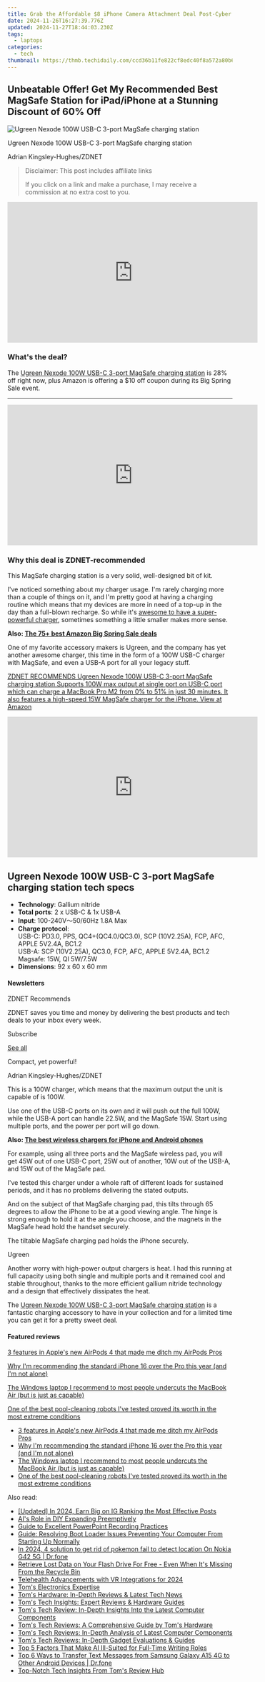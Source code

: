 ```yaml
---
title: Grab the Affordable $8 iPhone Camera Attachment Deal Post-Cyber Monday at ZDNet!
date: 2024-11-26T16:27:39.776Z
updated: 2024-11-27T18:44:03.230Z
tags:
  - laptops
categories:
  - tech
thumbnail: https://thmb.techidaily.com/ccd36b11fe822cf8edc40f8a572a80b6d8bbf0e625e60ce40fafebff8828fa14.jpeg
---
```


## Unbeatable Offer! Get My Recommended Best MagSafe Station for iPad/iPhone at a Stunning Discount of 60% Off

![Ugreen Nexode 100W USB-C 3-port MagSafe charging station](https://www.zdnet.com/a/img/resize/b962cb7330a45b6930261b1592ee14f6f7b59648/2023/10/05/a79a3321-3960-4da8-bb86-e4cb04c8ba08/img-6149.jpg?auto=webp&width=1280)

Ugreen Nexode 100W USB-C 3-port MagSafe charging station

Adrian Kingsley-Hughes/ZDNET

>  Disclaimer: This post includes affiliate links
>
>  If you click on a link and make a purchase, I may receive a commission at no extra cost to you.
>

<!-- affiliate ads begin -->
<iframe width="560" height="315" src="https://www.youtube.com/embed/qv4Qm7kpeMs?si=9fv5SOS5a2DvixTK&autoplay=1" title="YouTube video player" frameborder="0" allow="accelerometer; autoplay; clipboard-write; encrypted-media; gyroscope; picture-in-picture; web-share" referrerpolicy="strict-origin-when-cross-origin" allowfullscreen></iframe>
<!-- affiliate ads end -->

### What's the deal?

The [Ugreen Nexode 100W USB-C 3-port MagSafe charging station](https://buy.geni.us/Proxy.ashx?TSID=368250&GR%5FURL=https%3A%2F%2Fwww.amazon.com%2Fdp%2FB0BQBK2NLZ%2F%3Ftag%3Dzd-buy-button-20%26ascsubtag%3D%5F%5FCOM%5FCLICK%5FID%5F%5F%7C0e03b59b-4058-4cb8-bc00-58afda4a8c8b%7Cdtp&dtb=1) is 28% off right now, plus Amazon is offering a $10 off coupon during its Big Spring Sale event. 

---

<!-- affiliate ads begin -->
<iframe width="560" height="315" src="https://www.youtube.com/embed/yDuvbv0QOYI?si=byottcEM_Rrvi4EL&autoplay=1" title="YouTube video player" frameborder="0" allow="accelerometer; autoplay; clipboard-write; encrypted-media; gyroscope; picture-in-picture; web-share" referrerpolicy="strict-origin-when-cross-origin" allowfullscreen></iframe>
<!-- affiliate ads end -->

### Why this deal is ZDNET-recommended

This MagSafe charging station is a very solid, well-designed bit of kit. 

I've noticed something about my charger usage. I'm rarely charging more than a couple of things on it, and I'm pretty good at having a charging routine which means that my devices are more in need of a top-up in the day than a full-blown recharge. So while it's [awesome to have a super-powerful charger](https://www.zdnet.com/home-and-office/this-absolute-beast-of-a-usb-c-charger-can-power-your-whole-desk/), sometimes something a little smaller makes more sense.

**Also: [The 75+ best Amazon Big Spring Sale deals](https://www.zdnet.com/article/best-amazon-big-spring-sale-deals/)**

One of my favorite accessory makers is Ugreen, and the company has yet another awesome charger, this time in the form of a 100W USB-C charger with MagSafe, and even a USB-A port for all your legacy stuff. 

[ZDNET RECOMMENDS Ugreen Nexode 100W USB-C 3-port MagSafe charging station Supports 100W max output at single port on USB-C port which can charge a MacBook Pro M2 from 0% to 51% in just 30 minutes. It also features a high-speed 15W MagSafe charger for the iPhone. View at Amazon](https://buy.geni.us/Proxy.ashx?TSID=368250&GR%5FURL=https%3A%2F%2Fwww.amazon.com%2FUGREEN-Nexode-Charger-Wirless-Stand%2Fdp%2FB0BQBK2NLZ%3Ftag%3Dzd-buy-button-20%26ascsubtag%3D%5F%5FCOM%5FCLICK%5FID%5F%5F%7C0e03b59b-4058-4cb8-bc00-58afda4a8c8b%7Cdtp&dtb=1)

<!-- affiliate ads begin -->
<iframe width="560" height="315" src="https://www.youtube.com/embed/w7c5EHp-GDw?si=UTw7lZR0wTmRjp8W&autoplay=1" title="YouTube video player" frameborder="0" allow="accelerometer; autoplay; clipboard-write; encrypted-media; gyroscope; picture-in-picture; web-share" referrerpolicy="strict-origin-when-cross-origin" allowfullscreen></iframe>
<!-- affiliate ads end -->

## Ugreen Nexode 100W USB-C 3-port MagSafe charging station tech specs

* **Technology**: Gallium nitride
* **Total ports**: 2 x USB-C & 1x USB-A
* **Input**: 100-240V～50/60Hz 1.8A Max
* **Charge protocol**:  
USB-C: PD3.0, PPS, QC4+(QC4.0/QC3.0), SCP (10V2.25A), FCP, AFC, APPLE 5V2.4A, BC1.2  
USB-A: SCP (10V2.25A), QC3.0, FCP, AFC, APPLE 5V2.4A, BC1.2  
Magsafe: 15W, QI 5W/7.5W
* **Dimensions**: 92 x 60 x 60 mm

#### Newsletters

ZDNET Recommends

ZDNET saves you time and money by delivering the best products and tech deals to your inbox every week.

 Subscribe

[See all](https://www.zdnet.com/newsletters/)

Compact, yet powerful!

Adrian Kingsley-Hughes/ZDNET

This is a 100W charger, which means that the maximum output the unit is capable of is 100W. 

Use one of the USB-C ports on its own and it will push out the full 100W, while the USB-A port can handle 22.5W, and the MagSafe 15W. Start using multiple ports, and the power per port will go down. 

**Also: [The best wireless chargers for iPhone and Android phones](https://www.zdnet.com/article/best-wireless-charger/)**

For example, using all three ports and the MagSafe wireless pad, you will get 45W out of one USB-C port, 25W out of another, 10W out of the USB-A, and 15W out of the MagSafe pad.

I've tested this charger under a whole raft of different loads for sustained periods, and it has no problems delivering the stated outputs.

And on the subject of that MagSafe charging pad, this tilts through 65 degrees to allow the iPhone to be at a good viewing angle. The hinge is strong enough to hold it at the angle you choose, and the magnets in the MagSafe head hold the handset securely.

The tiltable MagSafe charging pad holds the iPhone securely.

Ugreen

Another worry with high-power output chargers is heat. I had this running at full capacity using both single and multiple ports and it remained cool and stable throughout, thanks to the more efficient gallium nitride technology and a design that effectively dissipates the heat.

The [Ugreen Nexode 100W USB-C 3-port MagSafe charging station](https://buy.geni.us/Proxy.ashx?TSID=368250&GR%5FURL=https%3A%2F%2Fwww.amazon.com%2FUGREEN-Nexode-Charger-Wirless-Stand%2Fdp%2FB0BQBK2NLZ%3Ftag%3Dzd-buy-button-20%26ascsubtag%3D%5F%5FCOM%5FCLICK%5FID%5F%5F%7C0e03b59b-4058-4cb8-bc00-58afda4a8c8b%7Cdtp&dtb=1) is a fantastic charging accessory to have in your collection and for a limited time you can get it for a pretty sweet deal.

#### Featured reviews

[3 features in Apple's new AirPods 4 that made me ditch my AirPods Pros](https://www.zdnet.com/article/3-features-in-apples-new-airpods-4-that-made-me-ditch-my-airpods-pros/ "3 features in Apple's new AirPods 4 that made me ditch my AirPods Pros")

[Why I'm recommending the standard iPhone 16 over the Pro this year (and I'm not alone)](https://www.zdnet.com/article/why-im-recommending-the-standard-iphone-16-over-the-pro-this-year-and-im-not-alone/ "Why I'm recommending the standard iPhone 16 over the Pro this year (and I'm not alone)")

[The Windows laptop I recommend to most people undercuts the MacBook Air (but is just as capable)](https://www.zdnet.com/article/the-windows-laptop-i-recommend-to-most-people-undercuts-the-macbook-air-but-is-just-as-capable/ "The Windows laptop I recommend to most people undercuts the MacBook Air (but is just as capable)")

[One of the best pool-cleaning robots I've tested proved its worth in the most extreme conditions](https://www.zdnet.com/article/one-of-the-best-pool-cleaning-robots-ive-tested-proved-its-worth-in-the-most-extreme-conditions/ "One of the best pool-cleaning robots I've tested proved its worth in the most extreme conditions")

* [3 features in Apple's new AirPods 4 that made me ditch my AirPods Pros](https://www.zdnet.com/article/3-features-in-apples-new-airpods-4-that-made-me-ditch-my-airpods-pros/ "3 features in Apple's new AirPods 4 that made me ditch my AirPods Pros")
* [Why I'm recommending the standard iPhone 16 over the Pro this year (and I'm not alone)](https://www.zdnet.com/article/why-im-recommending-the-standard-iphone-16-over-the-pro-this-year-and-im-not-alone/ "Why I'm recommending the standard iPhone 16 over the Pro this year (and I'm not alone)")
* [The Windows laptop I recommend to most people undercuts the MacBook Air (but is just as capable)](https://www.zdnet.com/article/the-windows-laptop-i-recommend-to-most-people-undercuts-the-macbook-air-but-is-just-as-capable/ "The Windows laptop I recommend to most people undercuts the MacBook Air (but is just as capable)")
* [One of the best pool-cleaning robots I've tested proved its worth in the most extreme conditions](https://www.zdnet.com/article/one-of-the-best-pool-cleaning-robots-ive-tested-proved-its-worth-in-the-most-extreme-conditions/ "One of the best pool-cleaning robots I've tested proved its worth in the most extreme conditions")

<ins class="adsbygoogle"
     style="display:block"
     data-ad-format="autorelaxed"
     data-ad-client="ca-pub-7571918770474297"
     data-ad-slot="1223367746"></ins>

<ins class="adsbygoogle"
     style="display:block"
     data-ad-client="ca-pub-7571918770474297"
     data-ad-slot="8358498916"
     data-ad-format="auto"
     data-full-width-responsive="true"></ins>

<span class="atpl-alsoreadstyle">Also read:</span>
<div><ul>
<li><a href="https://instagram-video-files.techidaily.com/updated-in-2024-earn-big-on-ig-ranking-the-most-effective-posts/"><u>[Updated] In 2024, Earn Big on IG Ranking the Most Effective Posts</u></a></li>
<li><a href="https://tech-savvy.techidaily.com/ais-role-in-diy-expanding-preemptively/"><u>AI's Role in DIY Expanding Preemptively</u></a></li>
<li><a href="https://screen-recording.techidaily.com/guide-to-excellent-powerpoint-recording-practices/"><u>Guide to Excellent PowerPoint Recording Practices</u></a></li>
<li><a href="https://common-error.techidaily.com/guide-resolving-boot-loader-issues-preventing-your-computer-from-starting-up-normally/"><u>Guide: Resolving Boot Loader Issues Preventing Your Computer From Starting Up Normally</u></a></li>
<li><a href="https://android-pokemon-go.techidaily.com/in-2024-4-solution-to-get-rid-of-pokemon-fail-to-detect-location-on-nokia-g42-5g-drfone-by-drfone-virtual-android/"><u>In 2024, 4 solution to get rid of pokemon fail to detect location On Nokia G42 5G | Dr.fone</u></a></li>
<li><a href="https://discover-docs.techidaily.com/retrieve-lost-data-on-your-flash-drive-for-free-even-when-its-missing-from-the-recycle-bin/"><u>Retrieve Lost Data on Your Flash Drive For Free - Even When It's Missing From the Recycle Bin</u></a></li>
<li><a href="https://fox-helps.techidaily.com/telehealth-advancements-with-vr-integrations-for-2024/"><u>Telehealth Advancements with VR Integrations for 2024</u></a></li>
<li><a href="https://hardware-reviews.techidaily.com/toms-electronics-expertise/"><u>Tom's Electronics Expertise</u></a></li>
<li><a href="https://hardware-reviews.techidaily.com/toms-hardware-in-depth-reviews-and-latest-tech-news/"><u>Tom's Hardware: In-Depth Reviews & Latest Tech News</u></a></li>
<li><a href="https://hardware-reviews.techidaily.com/toms-tech-insights-expert-reviews-and-hardware-guides/"><u>Tom's Tech Insights: Expert Reviews & Hardware Guides</u></a></li>
<li><a href="https://hardware-reviews.techidaily.com/toms-tech-review-in-depth-insights-into-the-latest-computer-components/"><u>Tom's Tech Review: In-Depth Insights Into the Latest Computer Components</u></a></li>
<li><a href="https://hardware-reviews.techidaily.com/toms-tech-reviews-a-comprehensive-guide-by-toms-hardware/"><u>Tom's Tech Reviews: A Comprehensive Guide by Tom's Hardware</u></a></li>
<li><a href="https://hardware-reviews.techidaily.com/toms-tech-reviews-in-depth-analysis-of-latest-computer-components/"><u>Tom's Tech Reviews: In-Depth Analysis of Latest Computer Components</u></a></li>
<li><a href="https://hardware-reviews.techidaily.com/toms-tech-reviews-in-depth-gadget-evaluations-and-guides/"><u>Tom's Tech Reviews: In-Depth Gadget Evaluations & Guides</u></a></li>
<li><a href="https://tech-haven.techidaily.com/top-5-factors-that-make-ai-ill-suited-for-full-time-writing-roles/"><u>Top 5 Factors That Make AI Ill-Suited for Full-Time Writing Roles</u></a></li>
<li><a href="https://android-transfer.techidaily.com/top-6-ways-to-transfer-text-messages-from-samsung-galaxy-a15-4g-to-other-android-devices-drfone-by-drfone-transfer-from-android-transfer-from-android/"><u>Top 6 Ways to Transfer Text Messages from Samsung Galaxy A15 4G to Other Android Devices | Dr.fone</u></a></li>
<li><a href="https://hardware-reviews.techidaily.com/top-notch-tech-insights-from-toms-review-hub/"><u>Top-Notch Tech Insights From Tom's Review Hub</u></a></li>
</ul></div>

